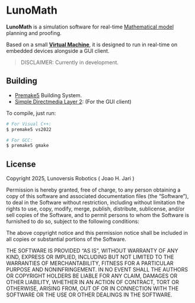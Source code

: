 LunoMath
========
**LunoMath** is a simulation software for real-time [Mathematical model](https://en.wikipedia.org/wiki/Mathematical_model) planning and proofing.

Based on a small [**Virtual Machine**](https://en.wikipedia.org/wiki/Virtual_machine), it is designed to run in real-time on embedded devices alongside a GUI client.

> DISCLAIMER: Currently in development.

Building
------
* [Premake5](https://premake.github.io/) Building System.
* [Simple Directmedia Layer 2](https://www.libsdl.org/): (For the GUI client)

To compile, just run:
```sh
# For Visual C++:
$ premake5 vs2022

# For GCC:
$ premake5 gmake
```
License
-------
Copyright 2025, Lunoversis Robotics ( Joao H. Jari )

Permission is hereby granted, free of charge, to any person obtaining a copy of this software and associated documentation files (the “Software”), to deal in the Software without restriction, including without limitation the rights to use, copy, modify, merge, publish, distribute, sublicense, and/or sell copies of the Software, and to permit persons to whom the Software is furnished to do so, subject to the following conditions:

The above copyright notice and this permission notice shall be included in all copies or substantial portions of the Software.

THE SOFTWARE IS PROVIDED “AS IS”, WITHOUT WARRANTY OF ANY KIND, EXPRESS OR IMPLIED, INCLUDING BUT NOT LIMITED TO THE WARRANTIES OF MERCHANTABILITY, FITNESS FOR A PARTICULAR PURPOSE AND NONINFRINGEMENT. IN NO EVENT SHALL THE AUTHORS OR COPYRIGHT HOLDERS BE LIABLE FOR ANY CLAIM, DAMAGES OR OTHER LIABILITY, WHETHER IN AN ACTION OF CONTRACT, TORT OR OTHERWISE, ARISING FROM, OUT OF OR IN CONNECTION WITH THE SOFTWARE OR THE USE OR OTHER DEALINGS IN THE SOFTWARE.